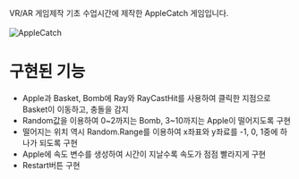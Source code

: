 VR/AR 게임제작 기초 수업시간에 제작한 AppleCatch 게임입니다.<br/><br/>
![AppleCatch](https://github.com/J-WooHyeok/AppleCatch/assets/114277865/2494bf8f-d3fc-49ac-bccd-a67cbbe1eab3)

# 구현된 기능 <br/>
* Apple과 Basket, Bomb에 Ray와 RayCastHit를 사용하여 클릭한 지점으로 Basket이 이동하고, 충돌을 감지
* Random값을 이용하여 0~2까지는 Bomb, 3~10까지는 Apple이 떨어지도록 구현
* 떨어지는 위치 역시 Random.Range를 이용하여 x좌표와 y좌료를 -1, 0, 1중에 하나가 되도록 구현
* Apple에 속도 변수를 생성하여 시간이 지날수록 속도가 점점 빨라지게 구현
* Restart버튼 구현
